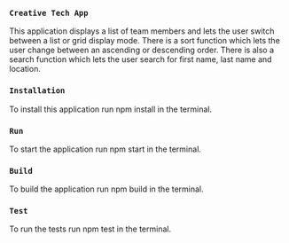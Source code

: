 ### `Creative Tech App`

This application displays a list of team members and lets the user switch between a list or grid display mode. There is a sort function which lets the user change between an ascending or descending order. There is also a search function which lets the user search for first name, last name and location.

### `Installation`

To install this application run npm install in the terminal.

### `Run`

To start the application run npm start in the terminal.

### `Build`

To build the application run npm build in the terminal.

### `Test`

To run the tests run npm test in the terminal.
